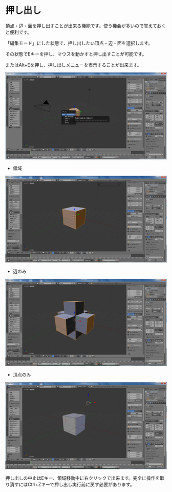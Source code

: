 # 押し出し

頂点・辺・面を押し出すことが出来る機能です。使う機会が多いので覚えておくと便利です。

「編集モード」にした状態で、押し出したい頂点・辺・面を選択します。

その状態でEキーを押し、マウスを動かすと押し出すことが可能です。

またはAlt+Eを押し、押し出しメニューを表示することが出来ます。

![](/assets/tool1.png)

* 領域

![](/assets/tool2.png)

* 辺のみ

![](/assets/tool3.png)

* 頂点のみ

![](/assets/tool4.png)



押し出しの中止はEキー、領域移動中に右クリックで出来ます。完全に操作を取り消すにはCtrl+Zキーで押し出し実行前に戻す必要があります。





